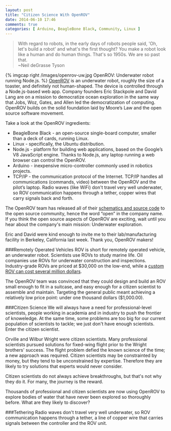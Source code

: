 ```yaml
---
layout: post
title: "Citizen Science With OpenROV"
date: 2014-06-10 17:46
comments: true
categories: [ Arduino, BeagleBone Black, Community, Linux ]
---
```

>With regard to robots, in the early days of robots people said, 'Oh, let's build a robot' and what's the first thought? You make a robot look like a human and do human things. That's so 1950s. We are so past that. 
><br/>~Neil deGrasse Tyson

{% imgcap right /images/openrov-uw.jpg OpenROV: Underwater robot running Node.js. %}
[OpenROV](http://openrov.com) is an underwater robot, roughly the size of a toaster, and definitely not human-shaped. The device is controlled through a Node.js-based web app. Company founders Eric Stackpole and David Lang are on a mission to democratize ocean exploration in the same way that Jobs, Woz, Gates, and Allen led the democratization of  computing. OpenROV builds on the solid foundation laid by Moore’s Law and the open source software movement. 

Take a look at the OpenROV ingredients:

* BeagleBone Black - an open-source single-board computer, smaller than a deck of cards, running Linux.
* Linux - specifically, the Ubuntu distribution.
* Node.js - platform for building web applications, based on the Google’s V8 JavaScript engine. Thanks to Node.js, any laptop running a web browser can control the OpenROV.
* Arduino - inexpensive micro-controller commonly used in robotics projects.
* TCP/IP - the communication protocol of the Internet. TCP/IP handles all communications (commands, video) between the OpenROV and the pilot’s laptop. Radio waves (like WiFi) don't travel very well underwater, so ROV communication happens through a tether, copper wires that carry signals back and forth.

The OpenROV team has released all of their [schematics and source code](https://github.com/openrov) to the open source community, hence the word “open” in the company name. If you think the open source aspects of OpenROV are exciting, wait until you hear about the company's main mission: Underwater exploration.
<!--more-->
Eric and David were kind enough to invite me to their lab/manufacturing facility in Berkeley, California last week. Thank you, OpenROV makers!

###Remotely Operated Vehicles 
ROV is short for remotely operated vehicle, an underwater robot. Scientists use ROVs to study marine life. Oil companies use ROVs for underwater construction and inspections. Industry-grade ROVs are priced at $30,000 on the low-end, while a [custom ROV can cost several million dollars](http://www.mbari.org/twenty/Tiburon.htm). 

The OpenROV team was convinced that they could design and build an ROV small enough to fit in a suitcase, and easy enough for a citizen scientist to assemble and maintain. Targeting the general public meant achieving a relatively low price point: under one thousand dollars ($1,000.00).

###Citizen Science
We will always have a need for professional-level scientists, people working in academia and in industry to push the frontier of knoweledge.  At the same time, some problems are too big for our current population of scientists to tackle; we just don't have enough scientists. Enter the citizen scientist.

Orville and Wilbur Wright were citizen scientists. Many professional scientists pursued solutions for fixed-wing flight prior to the Wright brothers' success. The flight problem defied the known science of the time; a new approach was required. Citizen scientists may be constrainted by money, but they tend to be unconstrained by expertise. Therefore they are likely to try solutions that experts would never consider.

Citizen scientists do not always achieve breakthroughs, but that's not why they do it. For many, the journey is the reward.

Thousands of professional and citizen scientists are now using OpenROV to explore bodies of water that have never been explored so thoroughly before. What are they likely to discover?

###Tethering
Radio waves don't travel very well underwater, so ROV communication happens through a tether, a line of copper wire that carries signals between the controller and the ROV unit.

